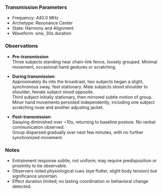 ### Transmission Parameters
- Frequency: 440.0 MHz
- Archetype: Resonance Center
- State: Harmony and Alignment
- Waveform: sine, 30s duration

### Observations
- **Pre-transmission**:  
  Three subjects standing near chain-link fence, loosely grouped. Minimal movement, occasional hand gestures or scratching.  

- **During transmission**:  
  Approximately 8s into the broadcast, two subjects began a slight, synchronous sway, feet stationary. Male subjects stood shoulder to shoulder, female subject stood opposite.  
  Third subject initially stationary, then mirrored subtle motion of group.  
  Minor hand movements persisted independently, including one subject scratching nose and another adjusting jacket.  

- **Post-transmission**:  
  Swaying diminished over ~10s, returning to baseline posture. No verbal communication observed.  
  Group dispersed gradually over next few minutes, with no further synchronized movement.  

### Notes
- Entrainment response subtle, not uniform; may require predisposition or proximity to be observable.  
- Observers noted physiological cues (eye flutter, slight body tension) but significance uncertain.  
- Effect duration limited; no lasting coordination or behavioral change detected.  

